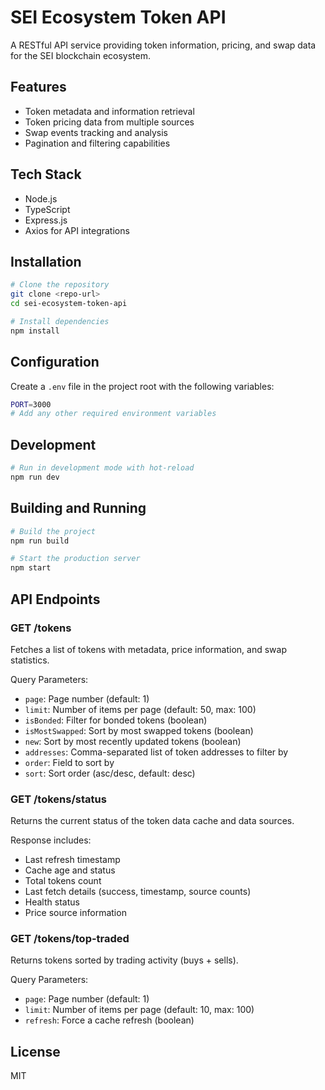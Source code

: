 # SEI Ecosystem Token API

A RESTful API service providing token information, pricing, and swap data for the SEI blockchain ecosystem.

## Features

- Token metadata and information retrieval
- Token pricing data from multiple sources
- Swap events tracking and analysis
- Pagination and filtering capabilities

## Tech Stack

- Node.js
- TypeScript
- Express.js
- Axios for API integrations

## Installation

```bash copy
# Clone the repository
git clone <repo-url>
cd sei-ecosystem-token-api

# Install dependencies
npm install
```

## Configuration

Create a `.env` file in the project root with the following variables:

``` bash copy
PORT=3000
# Add any other required environment variables
```

## Development

```bash copy
# Run in development mode with hot-reload
npm run dev
```

## Building and Running

```bash opy
# Build the project
npm run build

# Start the production server
npm start
```

## API Endpoints

### GET /tokens

Fetches a list of tokens with metadata, price information, and swap statistics.

Query Parameters:
- `page`: Page number (default: 1)
- `limit`: Number of items per page (default: 50, max: 100)
- `isBonded`: Filter for bonded tokens (boolean)
- `isMostSwapped`: Sort by most swapped tokens (boolean)
- `new`: Sort by most recently updated tokens (boolean)
- `addresses`: Comma-separated list of token addresses to filter by
- `order`: Field to sort by
- `sort`: Sort order (asc/desc, default: desc)

### GET /tokens/status

Returns the current status of the token data cache and data sources.

Response includes:
- Last refresh timestamp
- Cache age and status
- Total tokens count
- Last fetch details (success, timestamp, source counts)
- Health status
- Price source information

### GET /tokens/top-traded

Returns tokens sorted by trading activity (buys + sells).

Query Parameters:
- `page`: Page number (default: 1)
- `limit`: Number of items per page (default: 10, max: 100)
- `refresh`: Force a cache refresh (boolean)

## License

MIT 